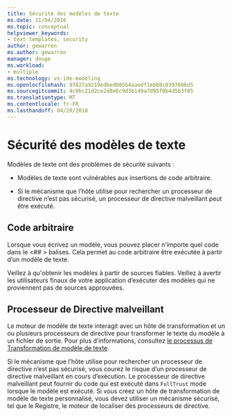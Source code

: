 ```yaml
---
title: Sécurité des modèles de texte
ms.date: 11/04/2016
ms.topic: conceptual
helpviewer_keywords:
- text templates, security
author: gewarren
ms.author: gewarren
manager: douge
ms.workload:
- multiple
ms.technology: vs-ide-modeling
ms.openlocfilehash: 97827a9219edbed08554aaedf1ebb8c0397606d5
ms.sourcegitcommit: 4c0bc21d2ce2d8e6c9d3b149a7d95f0b4d5b3f85
ms.translationtype: MT
ms.contentlocale: fr-FR
ms.lasthandoff: 04/20/2018
---
```

# <a name="security-of-text-templates"></a>Sécurité des modèles de texte
Modèles de texte ont des problèmes de sécurité suivants :

-   Modèles de texte sont vulnérables aux insertions de code arbitraire.

-   Si le mécanisme que l’hôte utilise pour rechercher un processeur de directive n’est pas sécurisé, un processeur de directive malveillant peut être exécuté.

## <a name="arbitrary-code"></a>Code arbitraire
 Lorsque vous écrivez un modèle, vous pouvez placer n’importe quel code dans le \<## > balises. Cela permet au code arbitraire être exécutée à partir d’un modèle de texte.

 Veillez à qu'obtenir les modèles à partir de sources fiables. Veillez à avertir les utilisateurs finaux de votre application d’exécuter des modèles qui ne proviennent pas de sources approuvées.

## <a name="malicious-directive-processor"></a>Processeur de Directive malveillant
 Le moteur de modèle de texte interagit avec un hôte de transformation et un ou plusieurs processeurs de directive pour transformer le texte du modèle à un fichier de sortie. Pour plus d’informations, consultez [le processus de Transformation de modèle de texte](../modeling/the-text-template-transformation-process.md).

 Si le mécanisme que l’hôte utilise pour rechercher un processeur de directive n’est pas sécurisé, vous courez le risque d’un processeur de directive malveillant en cours d’exécution. Le processeur de directive malveillant peut fournir du code qui est exécuté dans `FullTrust` mode lorsque le modèle est exécuté. Si vous créez un hôte de transformation de modèle de texte personnalisé, vous devez utiliser un mécanisme sécurisé, tel que le Registre, le moteur de localiser des processeurs de directive.